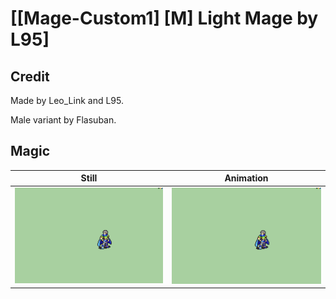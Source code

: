 # [\[Mage-Custom1\] \[M\] Light Mage by L95]

## Credit

Made by Leo_Link and L95.

Male variant by Flasuban.

## Magic

| Still | Animation |
| :---: | :-------: |
| ![Magic still](./Magic_000.png) | ![Magic animation](./Magic.gif) |
